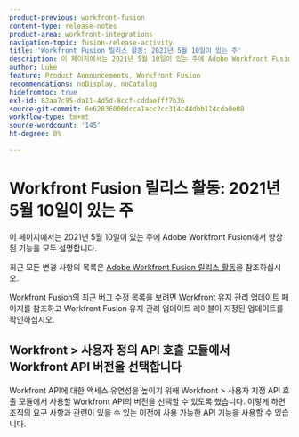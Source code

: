 ```yaml
---
product-previous: workfront-fusion
content-type: release-notes
product-area: workfront-integrations
navigation-topic: fusion-release-activity
title: 'Workfront Fusion 릴리스 활동: 2021년 5월 10일이 있는 주'
description: 이 페이지에서는 2021년 5월 10일이 있는 주에 Adobe Workfront Fusion에서 향상된 기능을 모두 설명합니다.
author: Luke
feature: Product Announcements, Workfront Fusion
recommendations: noDisplay, noCatalog
hidefromtoc: true
exl-id: 82aa7c95-da11-4d5d-8ccf-cddaefff7b36
source-git-commit: 6e62836006dcca1acc2cc314c44dbb114cda0e08
workflow-type: tm+mt
source-wordcount: '145'
ht-degree: 0%

---
```


# Workfront Fusion 릴리스 활동: 2021년 5월 10일이 있는 주

이 페이지에서는 2021년 5월 10일이 있는 주에 Adobe Workfront Fusion에서 향상된 기능을 모두 설명합니다.

최근 모든 변경 사항의 목록은 [Adobe Workfront Fusion 릴리스 활동](/help/workfront-fusion/fusion-product-releases/fusion-release-activity.md)을 참조하십시오.

Workfront Fusion의 최근 버그 수정 목록을 보려면 [Workfront 유지 관리 업데이트](https://experienceleague.adobe.com/docs/workfront-known-issues/releases/current-updates.html?lang=ko) 페이지를 참조하고 Workfront Fusion 유지 관리 업데이트 레이블이 지정된 업데이트를 확인하십시오.

## Workfront > 사용자 정의 API 호출 모듈에서 Workfront API 버전을 선택합니다

Workfront API에 대한 액세스 유연성을 높이기 위해 Workfront > 사용자 지정 API 호출 모듈에서 사용할 Workfront API의 버전을 선택할 수 있도록 했습니다. 이렇게 하면 조직의 요구 사항과 관련이 있을 수 있는 이전에 사용 가능한 API 기능을 사용할 수 있습니다.
